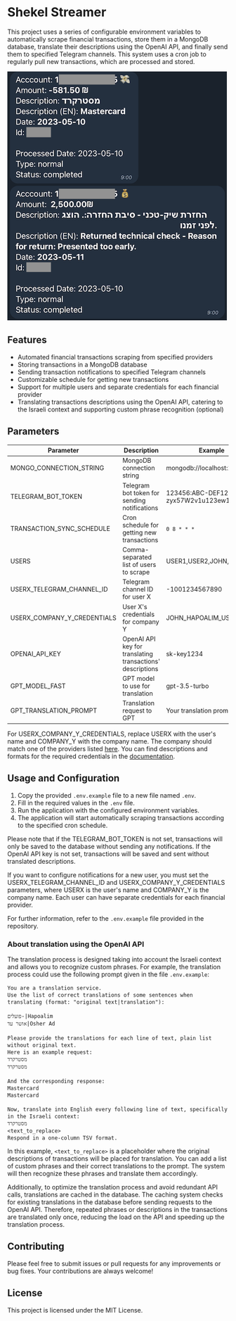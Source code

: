 # **Shekel Streamer**

This project uses a series of configurable environment variables to automatically scrape financial transactions, store them in a MongoDB database, translate their descriptions using the OpenAI API, and finally send them to specified Telegram channels. This system uses a cron job to regularly pull new transactions, which are processed and stored.

![Screenshot](screenshots/shekel-streamer-example.png?raw=true "Shekel Streamer example")

## **Features**

- Automated financial transactions scraping from specified providers
- Storing transactions in a MongoDB database
- Sending transaction notifications to specified Telegram channels
- Customizable schedule for getting new transactions
- Support for multiple users and separate credentials for each financial provider
- Translating transactions descriptions using the OpenAI API, catering to the Israeli context and supporting custom phrase recognition (optional)

## **Parameters**

| Parameter | Description | Example |
| --- | --- | --- |
| MONGO_CONNECTION_STRING | MongoDB connection string | mongodb://localhost:27017 |
| TELEGRAM_BOT_TOKEN | Telegram bot token for sending notifications | 123456:ABC-DEF1234ghIkl-zyx57W2v1u123ew11 |
| TRANSACTION_SYNC_SCHEDULE | Cron schedule for getting new transactions | `0 8 * * *` |
| USERS | Comma-separated list of users to scrape | USER1,USER2,JOHN,MARY |
| USERX_TELEGRAM_CHANNEL_ID | Telegram channel ID for user X | -1001234567890 |
| USERX_COMPANY_Y_CREDENTIALS | User X's credentials for company Y | JOHN_HAPOALIM_USER_CODE |
| OPENAI_API_KEY | OpenAI API key for translating transactions' descriptions | sk-key1234 |
| GPT_MODEL_FAST | GPT model to use for translation | gpt-3.5-turbo |
| GPT_TRANSLATION_PROMPT | Translation request to GPT | Your translation prompt |

For USERX_COMPANY_Y_CREDENTIALS, replace USERX with the user's name and COMPANY_Y with the company name. The company should match one of the providers listed [here](https://github.com/eshaham/israeli-bank-scrapers/blob/6b961fd7318cc522ac12de83498c1e6c2316ac68/src/definitions.ts#L5). You can find descriptions and formats for the required credentials in the [documentation](https://github.com/eshaham/israeli-bank-scrapers/blob/master/README.md#specific-definitions-per-scraper).

## **Usage and Configuration**

1. Copy the provided `.env.example` file to a new file named `.env`.
2. Fill in the required values in the `.env` file.
3. Run the application with the configured environment variables.
4. The application will start automatically scraping transactions according to the specified cron schedule.

Please note that if the TELEGRAM_BOT_TOKEN is not set, transactions will only be saved to the database without sending any notifications. If the OpenAI API key is not set, transactions will be saved and sent without translated descriptions.

If you want to configure notifications for a new user, you must set the USERX_TELEGRAM_CHANNEL_ID and USERX_COMPANY_Y_CREDENTIALS parameters, where USERX is the user's name and COMPANY_Y is the company name. Each user can have separate credentials for each financial provider.

For further information, refer to the `.env.example` file provided in the repository.

### About translation using the OpenAI API

The translation process is designed taking into account the Israeli context and allows you to recognize custom phrases. For example, the translation process could use the following prompt given in the file `.env.example`:

```plaintext
You are a translation service.
Use the list of correct translations of some sentences when translating (format: "original text|translation"):

פועלים-|Hapoalim
אושר עד|Osher Ad

Please provide the translations for each line of text, plain list without original text.
Here is an example request:
מסטרקרד
מסטרקרד

And the corresponding response:
Mastercard
Mastercard

Now, translate into English every following line of text, specifically in the Israeli context:
מסטרקרד
<text_to_replace>
Respond in a one-column TSV format.
```

In this example, `<text_to_replace>` is a placeholder where the original descriptions of transactions will be placed for translation. You can add a list of custom phrases and their correct translations to the prompt. The system will then recognize these phrases and translate them accordingly.

Additionally, to optimize the translation process and avoid redundant API calls, translations are cached in the database. The caching system checks for existing translations in the database before sending requests to the OpenAI API. Therefore, repeated phrases or descriptions in the transactions are translated only once, reducing the load on the API and speeding up the translation process.

## **Contributing**

Please feel free to submit issues or pull requests for any improvements or bug fixes. Your contributions are always welcome!

## **License**

This project is licensed under the MIT License.
